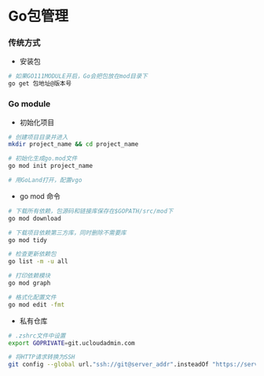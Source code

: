 # Go包管理

### 传统方式

* 安装包

```bash
# 如果GO111MODULE开启，Go会把包放在mod目录下
go get 包地址@版本号
```


### Go module

* 初始化项目

```bash
# 创建项目目录并进入
mkdir project_name && cd project_name

# 初始化生成go.mod文件
go mod init project_name

# 用GoLand打开，配置vgo
```

* go mod 命令

```bash
# 下载所有依赖，包源码和链接库保存在$GOPATH/src/mod下
go mod download

# 下载项目依赖第三方库，同时删除不需要库
go mod tidy

# 检查更新依赖包
go list -m -u all

# 打印依赖模块
go mod graph

# 格式化配置文件
go mod edit -fmt
```

* 私有仓库

```bash
# .zshrc文件中设置
export GOPRIVATE=git.ucloudadmin.com

# 将HTTP请求转换为SSH
git config --global url."ssh://git@server_addr".insteadOf "https://server_addr"
```
